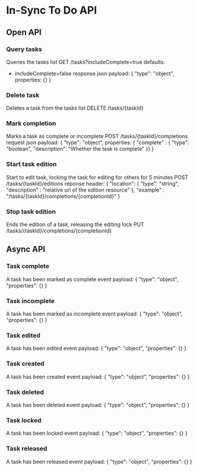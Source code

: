 # In-Sync To Do API

## Open API

### Query tasks
Queries the tasks list 
GET /tasks?includeComplete=true
defaults:
* includeComplete=false
response json payload:
{ "type": "object", properties: {} }


### Delete task
Deletes a task from the tasks list
DELETE /tasks/{taskId}

### Mark completion
Marks a task as complete or incomplete
POST /tasks/{taskId}/completions
request json payload:
{ "type": "object", properties: { "complete" : { "type": "boolean",
"description": "Whether the task is complete" }} }

### Start task edition
Start to edit task, locking the task for editing for others for 5 minutes
POST /tasks/{taskId}/editions
reponse header:
{ "location": { "type": "string", "description" : "relative url of the edition resource"
}, "example" : "/tasks/{taskId}/completions/{completionId}" }

### Stop task edition
Ends the edition of a task, releasing the editing lock
PUT /tasks/{taskId}/completions/{completionId}

## Async API

### Task complete
A task has been marked as complete
event payload:
{ "type": "object", "properties": {} }

### Task incomplete
A task has been marked as incomplete
event payload:
{ "type": "object", "properties": {} }

### Task edited
A task has been edited
event payload:
{ "type": "object", "properties": {} }

### Task created
A task has been created
event payload:
{ "type": "object", "properties": {} }

### Task deleted
A task has been deleted
event payload:
{ "type": "object", "properties": {} }

### Task locked
A task has been locked
event payload:
{ "type": "object", "properties": {} }

### Task released
A task has been released
event payload:
{ "type": "object", "properties": {} }
